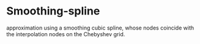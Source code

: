 # Smoothing-spline
approximation using a smoothing cubic spline, whose nodes coincide with the interpolation nodes on the Chebyshev grid.
